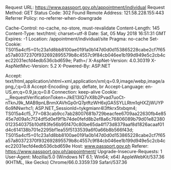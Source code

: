 Request URL: https://www.passport.gov.ph/appointment/individual
Request Method: GET
Status Code: 302 Found
Remote Address: 121.58.228.155:443
Referrer Policy: no-referrer-when-downgrade

Cache-Control: no-cache, no-store, must-revalidate
Content-Length: 145
Content-Type: text/html; charset=utf-8
Date: Sat, 05 May 2018 16:51:31 GMT
Expires: -1
Location: /appointment/individual/site
Pragma: no-cache
Set-Cookie: TS015a4cf5=01c23a1d8bb8100ae0191a0b147d0d0d153865228cabe2cf7f65a57a80372370f932692895579b8c4557c9f84cb046ee1b199d949e5c2cb4cec22031ecfd4edb536cbd659e; Path=/
X-AspNet-Version: 4.0.30319
X-AspNetMvc-Version: 5.2
X-Powered-By: ASP.NET

Accept: text/html,application/xhtml+xml,application/xml;q=0.9,image/webp,image/apng,*/*;q=0.8
Accept-Encoding: gzip, deflate, br
Accept-Language: en-US,en;q=0.9,ja;q=0.8
Connection: keep-alive
Cookie: __RequestVerificationToken=JlkE13IQ7vX8b2Pvad7uoCt-nTknJ9k_MAB9pnLBnmXAVhGp0rQ7ptftzWH6xjGA5SYLLRtm1qHXZjWUYP6o9NNwrhc1; ASP.NET_SessionId=tykgmianr4l3ftkrx5txbqm4; TS015a4cf5_77=083cab9cc7ab28007681b729beacfee6709aa22630fb4e8545e7d09a1c7f24df5d0ef9f1b74de0fefd8b2ef8a6c76806089b79d01e823800123540375b10df83fe56b95f470c80be65da4f173d8379aaf8d1826acaaf01d4c614138b701e2295bf1ea55f5133539a6f0a66b8b566f43d; TS015a4cf5=01c23a1d8bb8100ae0191a0b147d0d0d153865228cabe2cf7f65a57a80372370f932692895579b8c4557c9f84cb046ee1b199d949e5c2cb4cec22031ecfd4edb536cbd659e
Host: www.passport.gov.ph
Referer: https://www.passport.gov.ph/appointment/
Upgrade-Insecure-Requests: 1
User-Agent: Mozilla/5.0 (Windows NT 6.1; Win64; x64) AppleWebKit/537.36 (KHTML, like Gecko) Chrome/66.0.3359.139 Safari/537.36